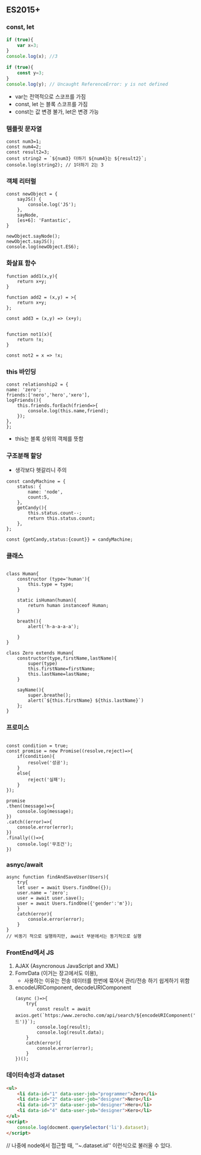 ## ES2015+

### const, let

```javascript
if (true){
    var x=3;
}
console.log(x); //3

if (true){
    const y=3;
}
console.log(y); // Uncaught ReferenceError: y is not defined
```


* var는 전역적으로 스코프를 가짐
* const, let 는 블록 스코프를 가짐
* const는 값 변경 불가, let은 변경 가능


### 템플릿 문자열

```JS
const num3=1;
const num4=2;
const result2=3;
const string2 = `${num3} 더하기 ${num4}는 ${result2}`;
console.log(string2); // 1더하기 2는 3
```

### 객체 리터럴
```JS
const newObject = {
    sayJS() {
        console.log('JS');
    },
    sayNode,
    [es+6]: 'Fantastic',
}

newObject.sayNode();
newObject.sayJS();
console.log(newObject.ES6);

```

### 화살표 함수

```JS
function add1(x,y){
    return x+y;
}

function add2 = (x,y) = >{
    return x+y;
};

const add3 = (x,y) => (x+y);


function not1(x){
    return !x;
}

const not2 = x => !x;

```

### this 바인딩

```JS
const relationship2 = {
name: 'zero';
friends:['nero','hero','xero'],
logFriends(){
    this.friends.forEach(friend=>{
        console.log(this.name,friend);
    });
},
};

```
- this는 블록 상위의 객체를 뜻함

### 구조분해 할당

- 생각보다 헷갈리니 주의

``` JS
const candyMachine = {
    status: {
        name: 'node',
        count:5,
    },
    getCandy(){
        this.status.count--;
        return this.status.count;
    },
};

const {getCandy,status:{count}} = candyMachine;

```

### 클래스

```JS

class Human{
    constructor (type='human'){
        this.type = type;
    }

    static isHuman(human){
        return human instanceof Human;
    }

    breath(){
        alert('h-a-a-a-a');

    }
}

class Zero extends Human{
    constructor(type,firstName,lastName){
        super(type)
        this.firstName=firstName;
        this.lastName=lastName;
    }

    sayName(){
        super.breathe();
        alert(`${this.firstName} ${this.lastName}`)
    };
}
```


### 프로미스

```JS

const condition = true;
const promise = new Promise((resolve,reject)=>{
    if(condition){
        resolve('성공');
    }
    else{
        reject('실패');
    }
});

promise
.then((message)=>{
    console.log(message);
})
.catch((error)=>{
    console.error(error);
})
.finally(()=>{
    console.log('무조건');
})
```

### asnyc/await

```JS
async function findAndSaveUser(Users){
    try{
    let user = await Users.findOne({});
    user.name = 'zero';
    user = await user.save();
    user = await Users.findOne({'gender':'m'});
    }
    catch(error){
        console.error(error);
    }
}
// 비동기 적으로 실행하지만, await 부분에서는 동기적으로 실행
```

### FrontEnd에서 JS

1.  AJAX (Asyncronous JavaScript and XML)
1. FomrData (이거는 장고에서도 이용),
    - 사용하는 이유는 전송 데이터를 한번에 묶어서 관리/전송 하기 쉽게하기 위함
1. encodeURIComponent, decodeURIComponent
    ```JS
    (async ()=>{
        try{
            const result = await axios.get(`https:/www.zerocho.com/api/search/${encodeURIComponent('노드')}`);
            console.log(result);
            console.log(result.data);
        }
        catch(error){
            console.error(error);
        }
    })();
    ```

### 데이터속성과 dataset

```html
<ul>
    <li data-id="1" data-user-job="programmer">Zero</li>
    <li data-id="2" data-user-job="designer">Nero</li>
    <li data-id="3" data-user-job="designer">Hero</li>
    <li data-id="4" data-user-job="designer">Kero</li>
</ul>
<script>
    console.log(docment.querySelector('li').dataset);
</script>
```
// 나중에 node에서 접근할 때, ''~.dataset.id'' 이런식으로 불러올 수 있다.